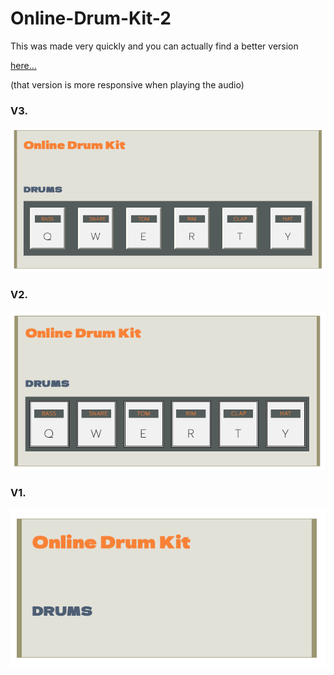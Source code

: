 # Online-Drum-Kit-2

<p>This was made very quickly and you can actually find a better version </p>
<a href="https://github.com/gary909/DrumKit">here... </a>
<p>(that version is more responsive when playing the audio)</p>

<link>

<h3>V3.</h3>

![screen image](pic3.png)

<h3>V2.</h3>

![screen image](pic2.png)

<h3>V1.</h3>

![screen image](pic1.png)
